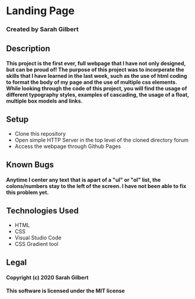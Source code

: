 # Landing Page

### Created by Sarah Gilbert

## Description

#### This project is the first ever, full webpage that I have not only designed, but can be proud of! The purpose of this project was to incorperate the skills that I have learned in the last week, such as the use of html coding to format the body of my page and the use of multiple css elements. While looking through the code of this project, you will find the usage of different typography styles, examples of cascading, the usage of a float, multiple box models and links.

## Setup
* Clone this repository
* Open simple HTTP Server in the top level of the cloned directory forum
* Access the webpage through Github Pages

## Known Bugs
#### Anytime I center any text that is apart of a "ul" or "ol" list, the colons/numbers stay to the left of the screen. I have not been able to fix this problem yet.

## Technologies Used
* HTML
* CSS
* Visual Studio Code
* CSS Gradient tool

## Legal
#### Copyright (c) 2020 Sarah Gilbert
#### This software is licensed under the MIT license
